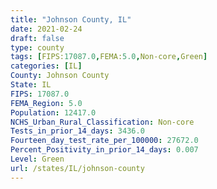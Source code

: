 ```yaml
---
title: "Johnson County, IL"
date: 2021-02-24
draft: false
type: county
tags: [FIPS:17087.0,FEMA:5.0,Non-core,Green]
categories: [IL]
County: Johnson County
State: IL
FIPS: 17087.0
FEMA_Region: 5.0
Population: 12417.0
NCHS_Urban_Rural_Classification: Non-core
Tests_in_prior_14_days: 3436.0
Fourteen_day_test_rate_per_100000: 27672.0
Percent_Positivity_in_prior_14_days: 0.007
Level: Green
url: /states/IL/johnson-county
---
```



